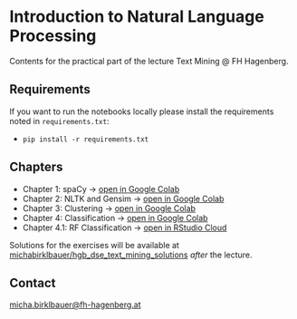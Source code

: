 # Introduction to Natural Language Processing

Contents for the practical part of the lecture Text Mining @ FH Hagenberg.

## Requirements

If you want to run the notebooks locally please install the requirements noted in `requirements.txt`:
- `pip install -r requirements.txt`

## Chapters

- Chapter 1: spaCy -> [open in Google Colab](https://colab.research.google.com/github/michabirklbauer/hgb_dse_text_mining/blob/master/spaCy.ipynb)
- Chapter 2: NLTK and Gensim -> [open in Google Colab](https://colab.research.google.com/github/michabirklbauer/hgb_dse_text_mining/blob/master/NLTK_Gensim.ipynb)
- Chapter 3: Clustering -> [open in Google Colab](https://colab.research.google.com/github/michabirklbauer/hgb_dse_text_mining/blob/master/Features_Clustering.ipynb)
- Chapter 4: Classification -> [open in Google Colab](https://colab.research.google.com/github/michabirklbauer/hgb_dse_text_mining/blob/master/Classification.ipynb)
- Chapter 4.1: RF Classification -> [open in RStudio Cloud](https://rstudio.cloud/content/4961423)

Solutions for the exercises will be available at [michabirklbauer/hgb_dse_text_mining_solutions](https://github.com/michabirklbauer/hgb_dse_text_mining_solutions) *after* the lecture.

## Contact

[micha.birklbauer@fh-hagenberg.at](mailto:micha.birklbauer@fh-hagenberg.at)
